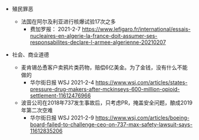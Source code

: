 * 殖民罪恶
  * 法国在阿尔及利亚进行核爆试验17次之多
    * 费加罗报： 2021-2-7 https://www.lefigaro.fr/international/essais-nucleaires-en-algerie-la-france-doit-assumer-ses-responsabilites-declare-l-armee-algerienne-20210207


* 社会、商业道德
  * 麦肯锡怂恿客户卖鸦片类药物，赔偿6亿美金。为了金钱，没有什么不能做的
    * 华尔街日报 WSJ 2021-2-4  https://www.wsj.com/articles/states-pressure-drug-makers-after-mckinseys-600-million-opioid-settlement-11612476966
  * 波音公司在2018年737发生事故后，只考虑PR，掩盖安全问题，酿成2019年第二次空难
    * 华尔街日报 WSJ 2021-2-9  https://www.wsj.com/articles/boeing-board-failed-to-challenge-ceo-on-737-max-safety-lawsuit-says-11612835206
